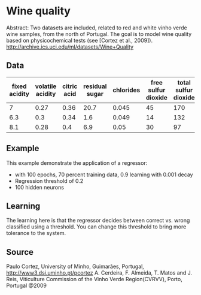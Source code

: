 # Wine quality

Abstract: Two datasets are included, related to red and white vinho verde wine samples, from the north of Portugal. The goal is to model wine quality based on physicochemical tests (see [Cortez et al., 2009]).
http://archive.ics.uci.edu/ml/datasets/Wine+Quality

## Data
|fixed acidity|volatile acidity|citric acid|residual sugar|chlorides|free sulfur dioxide|total sulfur dioxide|density|pH|sulphates|alcohol|__quality__|
|-------------|----------------|-----------|--------------|---------|-------------------|--------------------|-------|--|---------|-------|-------|
|7|0.27|0.36|20.7|0.045|45|170|1.001|3|0.45|8.8|6|
|6.3|0.3|0.34|1.6|0.049|14|132|0.994|3.3|0.49|9.5|6|
|8.1|0.28|0.4|6.9|0.05|30|97|0.9951|3.26|0.44|10.1|6|



## Example
This example demonstrate the application of a regressor:
* with 100 epochs, 70 percent training data, 0.9 learning with 0.001 decay
* Regression threshold of 0.2
* 100 hidden neurons

## Learning
The learning here is that the regressor decides between correct vs. wrong classified using a threshold. You can change this threshold to bring more tolerance to the system.

## Source
Paulo Cortez, University of Minho, Guimarães, Portugal, http://www3.dsi.uminho.pt/pcortez
A. Cerdeira, F. Almeida, T. Matos and J. Reis, Viticulture Commission of the Vinho Verde Region(CVRVV), Porto, Portugal
@2009
